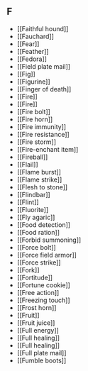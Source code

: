 ## F
- [[Faithful hound]]
- [[Fauchard]]
- [[Fear]]
- [[Feather]]
- [[Fedora]]
- [[Field plate mail]]
- [[Fig]]
- [[Figurine]]
- [[Finger of death]]
- [[Fire]]
- [[Fire]]
- [[Fire bolt]]
- [[Fire horn]]
- [[Fire immunity]]
- [[Fire resistance]]
- [[Fire storm]]
- [[Fire-enchant item]]
- [[Fireball]]
- [[Flail]]
- [[Flame burst]]
- [[Flame strike]]
- [[Flesh to stone]]
- [[Flindbar]]
- [[Flint]]
- [[Fluorite]]
- [[Fly agaric]]
- [[Food detection]]
- [[Food ration]]
- [[Forbid summoning]]
- [[Force bolt]]
- [[Force field armor]]
- [[Force strike]]
- [[Fork]]
- [[Fortitude]]
- [[Fortune cookie]]
- [[Free action]]
- [[Freezing touch]]
- [[Frost horn]]
- [[Fruit]]
- [[Fruit juice]]
- [[Full energy]]
- [[Full healing]]
- [[Full healing]]
- [[Full plate mail]]
- [[Fumble boots]]
